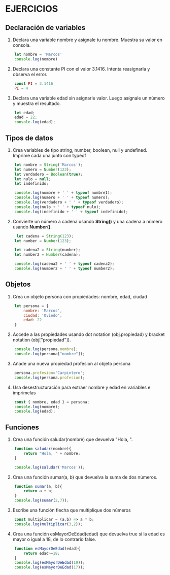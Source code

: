 # EJERCICIOS

## Declaración de variables

1. Declara una variable nombre y asígnale tu nombre. Muestra su valor en consola.

```js
    let nombre = 'Marcos'
    console.log(nombre)
```

2. Declara una constante PI con el valor 3.1416. Intenta reasignarla y observa el error.

```js
    const PI = 3.1416
    PI = 4
```

3. Declara una variable edad sin asignarle valor. Luego asígnale un número y muestra el resultado.
```js
    let edad;
    edad = 22;
    console.log(edad);
```

## Tipos de datos

1. Crea variables de tipo string, number, boolean, null y undefined. Imprime cada una junto con typeof
```js    
    let nombre = String('Marcos');
    let numero = Number(123);
    let verdadero = Boolean(true);
    let nulo = null;
    let indefinido;

    console.log(nombre + ' ' + typeof nombre1);
    console.log(numero + ' ' + typeof numero);
    console.log(verdadero + ' ' + typeof verdadero);
    console.log(nulo + ' ' + typeof nulo);
    console.log(indefinido + ' ' + typeof indefinido);
```
2. Convierte un número a cadena usando **String()** y una cadena a número usando **Number()**.
```js
     let cadena = String(123);
    let number = Number(123);

    let cadena2 = String(number);
    let number2 = Number(cadena);

    console.log(cadena2 + ' ' + typeof cadena2);
    console.log(number2 + ' ' + typeof number2); 
```
## Objetos

1. Crea un objeto persona con propiedades: nombre, edad, ciudad
```js
    let persona = {
        nombre: 'Marcos',
        ciudad: 'Oviedo',
        edad: 22
    }
```
2. Accede a las propiedades usando dot notation (obj.propiedad) y bracket notation (obj["propiedad"]).
```js
    console.log(persona.nombre);
    console.log(persona["nombre"]);
```
3. Añade una nueva propiedad profesion al objeto persona
```js
    persona.profesion='Carpintero';
    console.log(persona.profesion);
```
4. Usa desestructuración para extraer nombre y edad en variables e imprimelas
```js
    const { nombre, edad } = persona;
    console.log(nombre);
    console.log(edad);
```

## Funciones

1. Crea una función saludar(nombre) que devuelva "Hola, <nombre>".
```js
    function saludar(nombre){
        return "Hola, " + nombre;
    }

    console.log(saludar('Marcos'));
```
2. Crea una función sumar(a, b) que devuelva la suma de dos números.
```js
    function sumar(a, b){
        return a + b;
    }
    console.log(sumar(2,7));
```
3. Escribe una función flecha que multiplique dos números
```js
    const multiplicar = (a,b) => a * b;
    console.log(multiplicar(3,2));
```
4. Crea una función esMayorDeEdad(edad) que devuelva true si la edad es mayor o igual a 18, de lo contrario false.
```js
    function esMayorDeEdad(edad){
        return edad>=18;
    }
    console.log(esMayorDeEdad(19));
    console.log(esMayorDeEdad(17));
```






